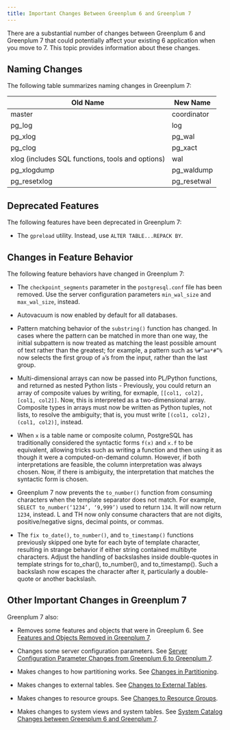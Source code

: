 ```yaml
---
title: Important Changes Between Greenplum 6 and Greenplum 7
---
```


There are a substantial number of changes between Greenplum 6 and Greenplum 7 that could potentially affect your existing 6 application when you move to 7. This topic provides information about these changes. 

## <a id="naming_changes"></a>Naming Changes

The following table summarizes naming changes in Greenplum 7:

|Old Name|New Name|
|-----------|-----|
|master|coordinator|
|pg_log|log|
|pg_xlog|pg_wal|
|pg_clog|pg_xact|
|xlog (includes SQL functions, tools and options)|wal|
|pg_xlogdump|pg_waldump|
|pg_resetxlog|pg_resetwal|


## <a id="deprecated"></a>Deprecated Features

The following features have been deprecated in Greenplum 7:

- The `gpreload` utility. Instead, use `ALTER TABLE...REPACK BY`.

## <a id="behavior"></a>Changes in Feature Behavior

The following feature behaviors have changed in Greenplum 7:

- The `checkpoint_segments` parameter in the `postgresql.conf` file has been removed.  Use the server configuration parameters `min_wal_size` and ` max_wal_size`, instead.

- Autovacuum is now enabled by default for all databases. 

- Pattern matching behavior of the `substring()` function has changed. In cases where the pattern can be matched in more than one way, the initial subpattern is now treated as matching the least possible amount of text rather than the greatest; for example, a pattern such as `%#“aa*#”%` now selects the first group of `a`’s from the input, rather than the last group.

- Multi-dimensional arrays can now be passed into PL/Python functions, and returned as nested Python lists -  Previously, you could return an array of composite values by writing, for exmaple, `[[col1, col2], [col1, col2]]`. Now, this is interpreted as a two-dimensional array. Composite types in arrays must now be written as Python tuples, not lists, to resolve the ambiguity; that is, you must write `[(col1, col2), (col1, col2)]`, instead.

- When `x` is a table name or composite column, PostgreSQL has traditionally considered the syntactic forms `f(x)` and `x.f` to be equivalent, allowing tricks such as writing a function and then using it as though it were a computed-on-demand column. However, if both interpretations are feasible, the column interpretation was always chosen. Now, if there is ambiguity, the interpretation that matches the syntactic form is chosen.

- Greenplum 7 now prevents the `to_number()` function from consuming characters when the template separator does not match​. For example, `SELECT to_number(‘1234’, ‘9,999’)` used to return `134`. It will now return `1234`, instead. L and TH now only consume characters that are not digits, positive/negative signs, decimal points, or commas.​

- The `fix to_date()`, `to_number()`, and `to_timestamp()` functions previously skipped one byte for each byte of template character, resulting in strange behavior if either string contained multibyte characters.​ Adjust the handling of backslashes inside double-quotes in template strings for to_char(), to_number(), and to_timestamp().​ Such a backslash now escapes the character after it, particularly a double-quote or another backslash.

## <a id="linked"></a>Other Important Changes in Greenplum 7

Greenplum 7 also:

- Removes some features and objects that were in Greeplum 6. See [Features and Objects Removed in Greenplum 7](../ref_guide/removed-features-objects.html).

- Changes some server configuration parameters. See [Server Configuration Parameter Changes from Greenplum 6 to Greenplum 7](../ref_guide/guc-changes-6to7.html).

- Makes changes to how partitioning works. See [Changes in Partitioning](../admin_guide/ddl/about-part-changes.html).

- Makes changes to external tables. See [Changes to External Tables](../admin_guide/external/about_exttab_7.html.md).

- Makes changes to resource groups. See [Changes to Resource Groups](../admin_guide/about-resgroups-changes.html).

- Makes changes to system views and system tables. See [System Catalog Changes between Greenplum 6 and Greenplum 7](../ref_guide/system-changes-6to7.html).